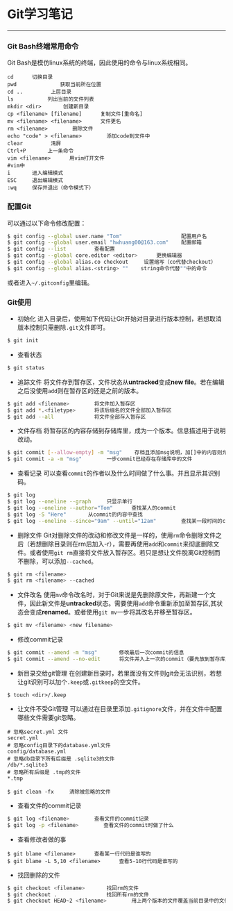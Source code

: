 # Git学习笔记
------
### Git Bash终端常用命令
Git Bash是模仿linux系统的终端，因此使用的命令与linux系统相同。
```
cd      切换目录
pwd              获取当前所在位置
cd ..         上层目录
ls           列出当前的文件列表
mkdir <dir>       创建新目录
cp <filename> [filename]      复制文件[重命名]
mv <filename> <filename>      文件更名
rm <filename>        删除文件
echo "code" > <filename>        添加code到文件中
clear         清屏
Ctrl+P       上一条命令
vim <filename>      用vim打开文件
#vim中
i       进入编辑模式
ESC     退出编辑模式
:wq     保存并退出（命令模式下）
```

### 配置Git
可以通过以下命令修改配置：
```sh
$ git config --global user.name "Tom"                   配置用户名
$ git config --global user.email "hwhuang00@163.com"    配置邮箱
$ git config --list         查看配置
$ git config --global core.editor <editor>      更换编辑器
$ git config --global alias.co checkout     设置缩写（co代替checkout）
$ git config --global alias.<string> ""    string命令代替""中的命令
```
或者进入`~/.gitconfig`里编辑。

### Git使用
- 初始化
进入目录后，使用如下代码让Git开始对目录进行版本控制，若想取消版本控制只需删除`.git`文件即可。
```sh
$ git init
```
- 查看状态
```sh
$ git status
```
- 追踪文件
将文件存到暂存区，文件状态从**untracked**变成**new file**。若在编辑之后没使用`add`则在暂存区的还是之前的版本。
```sh
$ git add <filename>        将文件加入暂存区
$ git add *.<filetype>      将该后缀名的文件全部加入暂存区
$ git add --all             将文件全部存入暂存区
```
- 文件存档
将暂存区的内容存储到存储库里，成为一个版本。信息描述用于说明改动。
```sh
$ git commit [--allow-empty] -m "msg"    存档且添加msg说明，加[]中的内容则允许不添加信息
$ git commit -a -m "msg"        一步commit已经存在存储库中的文件
```
- 查看记录
可以查看`commit`的作者以及什么时间做了什么事。并且显示其识别码。
```sh
$ git log
$ git log --oneline --graph     只显示单行
$ git log --oneline --author="Tom"      查找某人的commit
$ git log -S "Here"       从commit的内容中查找
$ git log --oneline --since="9am" --until="12am"        查找某一段时间的commit
```
- 删除文件
Git对删除文件的改动和修改文件是一样的，使用`rm`命令删除文件之后（若想删除目录则在rm后加入-r），需要再使用`add`和`commit`来彻底删除文件。或者使用`git rm`直接将文件放入暂存区。若只是想让文件脱离Git控制而不删除，可以添加`--cached`。
```sh
$ git rm <filename>
$ git rm <filename> --cached
```
- 文件改名
使用`mv`命令改名时，对于Git来说是先删除原文件，再新建一个文件，因此新文件是**untracked**状态。需要使用`add`命令重新添加至暂存区,其状态会变成**renamed**。或者使用`git mv`一步将其改名并移至暂存区。
```sh
$ git mv <filename> <new filename>
```
- 修改commit记录
```sh
$ git commit --amend -m "msg"       修改最后一次commit的信息
$ git commit --amend --no-edit      将文件并入上一次的commit（要先放到暂存库里）
```
- 新目录交给git管理
在创建新目录时，若里面没有文件则git会无法识别，若想让git识别可以加个`.keep`或`.gitkeep`的空文件。
```
$ touch <dir>/.keep
```
- 让文件不受Git管理
可以通过在目录里添加`.gitignore`文件，并在文件中配置哪些文件需要git忽略。
```
# 忽略secret.yml 文件
secret.yml
# 忽略config目录下的database.yml文件
config/database.yml
# 忽略db目录下所有后缀是 .sqlite3的文件
/db/*.sqlite3
# 忽略所有后缀是 .tmp的文件
*.tmp
```
```
$ git clean -fx     清除被忽略的文件
```
- 查看文件的commit记录
```sh
$ git log <filename>        查看文件的commit记录
$ git log -p <filename>        查看文件的commit时做了什么
```
- 查看修改者做的事
```
$ git blame <filename>      查看某一行代码是谁写的
$ git blame -L 5,10 <filename>      查看5-10行代码是谁写的
```
- 找回删除的文件
```sh
$ git checkout <filename>       找回rm的文件
$ git checkout .                找回所有rm的文件
$ git checkout HEAD~2 <filename>        用上两个版本的文件覆盖当前目录中的文件
```










